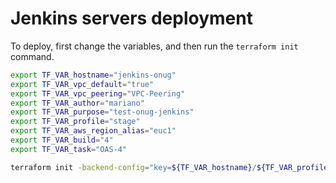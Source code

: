 # Jenkins servers deployment

To deploy, first change the variables, and then run the
 `terraform init` command.

```bash
export TF_VAR_hostname="jenkins-onug"
export TF_VAR_vpc_default="true"
export TF_VAR_vpc_peering="VPC-Peering"
export TF_VAR_author="mariano"
export TF_VAR_purpose="test-onug-jenkins"
export TF_VAR_profile="stage"
export TF_VAR_aws_region_alias="euc1"
export TF_VAR_build="4"
export TF_VAR_task="OAS-4"
```

```bash
terraform init -backend-config="key=${TF_VAR_hostname}/${TF_VAR_profile}-${TF_VAR_aws_region_alias}/terraform.tfstate" 
```